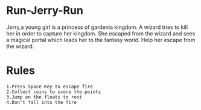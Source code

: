 # Run-Jerry-Run

  Jerry,a young girl is a princess of gardenia kingdom. A wizard tries to kill her in order to capture her kingdom. She escaped from the wizard and sees a magical portal which       leads her to the fantasy world. Help her escape from the wizard.
  
  # Rules
    1.Press Space Key to escape fire
    2.Collect coins to score the points
    3.Jump on the floats to rest
    4.Don't fall into the fire
